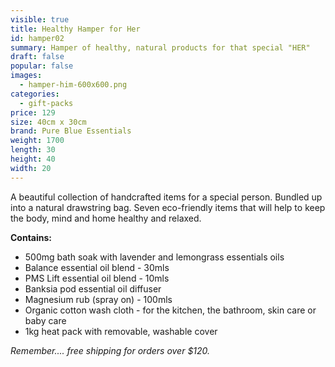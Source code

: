 ```yaml
---
visible: true
title: Healthy Hamper for Her
id: hamper02
summary: Hamper of healthy, natural products for that special "HER"
draft: false
popular: false
images:
  - hamper-him-600x600.png
categories:
  - gift-packs
price: 129
size: 40cm x 30cm
brand: Pure Blue Essentials
weight: 1700
length: 30
height: 40
width: 20
---
```

A beautiful collection of handcrafted items for a special person.  Bundled up into a natural drawstring bag. 
Seven eco-friendly items that will help to keep the body, mind and home healthy and relaxed. 

**C﻿ontains:**

* 5﻿00mg bath soak with lavender and lemongrass essentials oils
* Balance essential oil blend - 30mls   
* PMS Lift essential oil blend - 10mls  
* B﻿anksia pod essential oil diffuser
* M﻿agnesium rub (spray on) - 100mls
* O﻿rganic cotton wash cloth - for the kitchen, the bathroom, skin care or baby care
* 1kg heat pack with removable, washable cover

*Remember.... free shipping for orders over $120.*